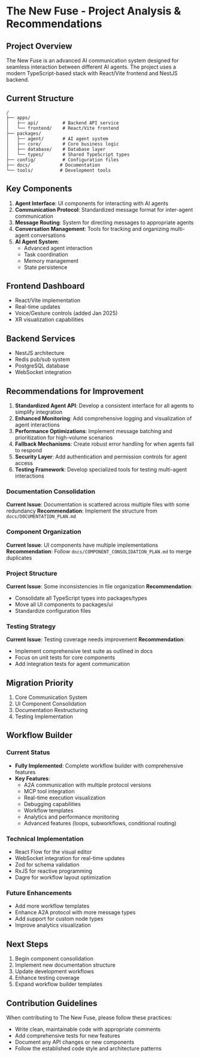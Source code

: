 # The New Fuse - Project Analysis & Recommendations

## Project Overview
The New Fuse is an advanced AI communication system designed for seamless interaction between different AI agents. The project uses a modern TypeScript-based stack with React/Vite frontend and NestJS backend.

## Current Structure
```
/
├── apps/
│   ├── api/         # Backend API service
│   └── frontend/    # React/Vite frontend
├── packages/
│   ├── agent/       # AI agent system
│   ├── core/        # Core business logic
│   ├── database/    # Database layer
│   └── types/       # Shared TypeScript types
├── config/          # Configuration files
├── docs/           # Documentation
└── tools/          # Development tools
```

## Key Components
1. **Agent Interface**: UI components for interacting with AI agents
2. **Communication Protocol**: Standardized message format for inter-agent communication
3. **Message Routing**: System for directing messages to appropriate agents
4. **Conversation Management**: Tools for tracking and organizing multi-agent conversations
5. **AI Agent System**:
   - Advanced agent interaction
   - Task coordination
   - Memory management
   - State persistence

## Frontend Dashboard
- React/Vite implementation
- Real-time updates
- Voice/Gesture controls (added Jan 2025)
- XR visualization capabilities

## Backend Services
- NestJS architecture
- Redis pub/sub system
- PostgreSQL database
- WebSocket integration

## Recommendations for Improvement
1. **Standardized Agent API**: Develop a consistent interface for all agents to simplify integration
2. **Enhanced Monitoring**: Add comprehensive logging and visualization of agent interactions
3. **Performance Optimizations**: Implement message batching and prioritization for high-volume scenarios
4. **Fallback Mechanisms**: Create robust error handling for when agents fail to respond
5. **Security Layer**: Add authentication and permission controls for agent access
6. **Testing Framework**: Develop specialized tools for testing multi-agent interactions

### Documentation Consolidation
**Current Issue**: Documentation is scattered across multiple files with some redundancy
**Recommendation**: Implement the structure from `docs/DOCUMENTATION_PLAN.md`

### Component Organization
**Current Issue**: UI components have multiple implementations
**Recommendation**: Follow `docs/COMPONENT_CONSOLIDATION_PLAN.md` to merge duplicates

### Project Structure
**Current Issue**: Some inconsistencies in file organization
**Recommendation**:
- Consolidate all TypeScript types into packages/types
- Move all UI components to packages/ui
- Standardize configuration files

### Testing Strategy
**Current Issue**: Testing coverage needs improvement
**Recommendation**:
- Implement comprehensive test suite as outlined in docs
- Focus on unit tests for core components
- Add integration tests for agent communication

## Migration Priority
1. Core Communication System
2. UI Component Consolidation
3. Documentation Restructuring
4. Testing Implementation

## Workflow Builder
### Current Status
- **Fully Implemented**: Complete workflow builder with comprehensive features
- **Key Features**:
  - A2A communication with multiple protocol versions
  - MCP tool integration
  - Real-time execution visualization
  - Debugging capabilities
  - Workflow templates
  - Analytics and performance monitoring
  - Advanced features (loops, subworkflows, conditional routing)

### Technical Implementation
- React Flow for the visual editor
- WebSocket integration for real-time updates
- Zod for schema validation
- RxJS for reactive programming
- Dagre for workflow layout optimization

### Future Enhancements
- Add more workflow templates
- Enhance A2A protocol with more message types
- Add support for custom node types
- Improve analytics visualization

## Next Steps
1. Begin component consolidation
2. Implement new documentation structure
3. Update development workflows
4. Enhance testing coverage
5. Expand workflow builder templates

## Contribution Guidelines
When contributing to The New Fuse, please follow these practices:
- Write clean, maintainable code with appropriate comments
- Add comprehensive tests for new features
- Document any API changes or new components
- Follow the established code style and architecture patterns
